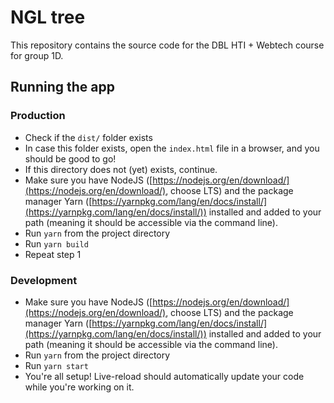 # NGL tree

This repository contains the source code for the DBL HTI + Webtech course for group 1D.

## Running the app
### Production
- Check if the `dist/` folder exists
- In case this folder exists, open the `index.html` file in a browser, and you should be good to go!
- If this directory does not (yet) exists, continue.
- Make sure you have NodeJS ([https://nodejs.org/en/download/](https://nodejs.org/en/download/), choose LTS) and the package manager Yarn ([https://yarnpkg.com/lang/en/docs/install/](https://yarnpkg.com/lang/en/docs/install/)) installed and added to your path (meaning it should be accessible via the command line).
- Run `yarn` from the project directory
- Run `yarn build`
- Repeat step 1
### Development
- Make sure you have NodeJS ([https://nodejs.org/en/download/](https://nodejs.org/en/download/), choose LTS) and the package manager Yarn ([https://yarnpkg.com/lang/en/docs/install/](https://yarnpkg.com/lang/en/docs/install/)) installed and added to your path (meaning it should be accessible via the command line).
- Run `yarn` from the project directory
- Run `yarn start`
- You're all setup! Live-reload should automatically update your code while you're working on it.
